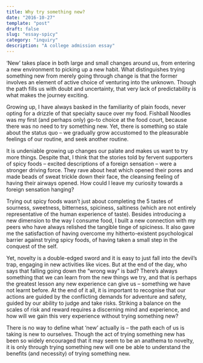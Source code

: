 ```yaml
---
title: Why try something new?
date: "2016-10-27"
template: "post"
draft: false
slug: "essay-spicy"
category: "inquiry"
description: "A college admission essay"
---
```


‘New’ takes place in both large and small changes around us, from entering a new environment to picking up a new habit. What distinguishes trying something new from merely going through change is that the former involves an element of active choice of venturing into the unknown. Though the path fills us with doubt and uncertainty, that very lack of predictability is what makes the journey exciting.

Growing up, I have always basked in the familiarity of plain foods, never opting for a drizzle of that specialty sauce over my food. Fishball Noodles was my first (and perhaps only) go-to choice at the food court, because there was no need to try something new. Yet, there is something so stale about the status quo – we gradually grow accustomed to the pleasurable feelings of our routine, and seek another routine.

It is undeniable growing up changes our palate and makes us want to try more things. Despite that, I think that the stories told by fervent supporters of spicy foods – excited descriptions of a foreign sensation – were a stronger driving force. They rave about heat which opened their pores and made beads of sweat trickle down their face, the cleansing feeling of having their airways opened. How could I leave my curiosity towards a foreign sensation hanging?

Trying out spicy foods wasn’t just about completing the 5 tastes of sourness, sweetness, bitterness, spiciness, saltiness (which are not entirely representative of the human experience of taste). Besides introducing a new dimension to the way I consume food, I built a new connection with my peers who have always relished the tangible tinge of spiciness. It also gave me the satisfaction of having overcome my hitherto-existent psychological barrier against trying spicy foods, of having taken a small step in the conquest of the self.

Yet, novelty is a double-edged sword and it is easy to just fall into the devil’s trap, engaging in new activities like vices. But at the end of the day, who says that falling going down the “wrong way” is bad? There’s always something that we can learn from the new things we try, and that is perhaps the greatest lesson any new experience can give us – something we have not learnt before. At the end of it all, it is important to recognise that our actions are guided by the conflicting demands for adventure and safety, guided by our ability to judge and take risks. Striking a balance on the scales of risk and reward requires a discerning mind and experience, and how will we gain this very experience without trying something new?

There is no way to define what ‘new’ actually is – the path each of us is taking is new to ourselves. Though the act of trying something new has been so widely encouraged that it may seem to be an anathema to novelty, it is only through trying something new will one be able to understand the benefits (and necessity) of trying something new.
